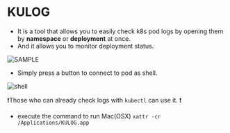 # KULOG

* It is a tool that allows you to easily check k8s pod logs by opening them by <b>namespace</b> or <b>deployment</b> at once.
* And it allows you to monitor deployment status.

![SAMPLE](https://user-images.githubusercontent.com/5800440/222910878-e59abcba-7b77-4828-becd-0ae0c7f2e069.png)

* Simply press a button to connect to pod as shell.

![shell](https://user-images.githubusercontent.com/5800440/224507333-1fd082de-f490-4486-895e-bc89cd4bfaca.png)

❗️Those who can already check logs with `kubectl` can use it. ❗

* execute the command to run Mac(OSX) `xattr -cr /Applications/KULOG.app`
